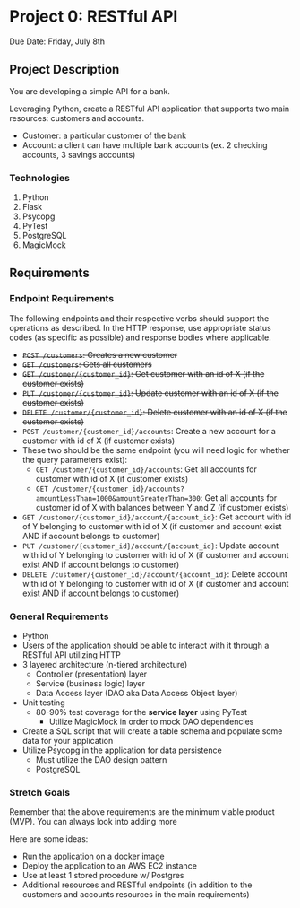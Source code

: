 # Project 0: RESTful API

Due Date: Friday, July 8th

## Project Description
You are developing a simple API for a bank.

Leveraging Python, create a RESTful API application that supports two main resources: customers and accounts.

* Customer: a particular customer of the bank
* Account: a client can have multiple bank accounts (ex. 2 checking accounts, 3 savings accounts)

### Technologies
1. Python
2. Flask
3. Psycopg
4. PyTest
5. PostgreSQL
6. MagicMock

## Requirements

### Endpoint Requirements
The following endpoints and their respective verbs should support the operations as described. In the HTTP response, use appropriate status codes (as specific as possible) and response bodies where applicable.

- ~~`POST /customers`: Creates a new customer~~
- ~~`GET /customers`: Gets all customers~~
- ~~`GET /customer/{customer_id}`: Get customer with an id of X (if the customer exists)~~
- ~~`PUT /customer/{customer_id}`: Update customer with an id of X (if the customer exists)~~
- ~~`DELETE /customer/{customer_id}`: Delete customer with an id of X (if the customer exists)~~
- `POST /customer/{customer_id}/accounts`: Create a new account for a customer with id of X (if customer exists)
- These two should be the same endpoint (you will need logic for whether the query parameters exist):
    - `GET /customer/{customer_id}/accounts`: Get all accounts for customer with id of X (if customer exists)
    - `GET /customer/{customer_id}/accounts?amountLessThan=1000&amountGreaterThan=300`: Get all accounts for customer id of X with balances between Y and Z (if customer exists)
- `GET /customer/{customer_id}/account/{account_id}`: Get account with id of Y belonging to customer with id of X (if customer and account exist AND if account belongs to customer)
- `PUT /customer/{customer_id}/account/{account_id}`: Update account with id of Y belonging to customer with id of X (if customer and account exist AND if account belongs to customer)
- `DELETE /customer/{customer_id}/account/{account_id}`: Delete account with id of Y belonging to customer with id of X (if customer and account exist AND if account belongs to customer)

### General Requirements
- Python
- Users of the application should be able to interact with it through a RESTful API utilizing HTTP
- 3 layered architecture (n-tiered architecture)
    - Controller (presentation) layer
    - Service (business logic) layer
    - Data Access layer (DAO aka Data Access Object layer)
- Unit testing
    - 80-90% test coverage for the **service layer** using PyTest
        - Utilize MagicMock in order to mock DAO dependencies
- Create a SQL script that will create a table schema and populate some data for your application
- Utilize Psycopg in the application for data persistence
    - Must utilize the DAO design pattern
    - PostgreSQL

### Stretch Goals
Remember that the above requirements are the minimum viable product (MVP). You can always look into adding more

Here are some ideas:
- Run the application on a docker image
- Deploy the application to an AWS EC2 instance
- Use at least 1 stored procedure w/ Postgres
- Additional resources and RESTful endpoints (in addition to the customers and accounts resources in the main requirements)